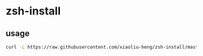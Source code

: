 # zsh-install

## usage

```sh
curl -L https://raw.githubusercontent.com/xiaoliu-heng/zsh-install/master/zsh-install.sh | sh
```
